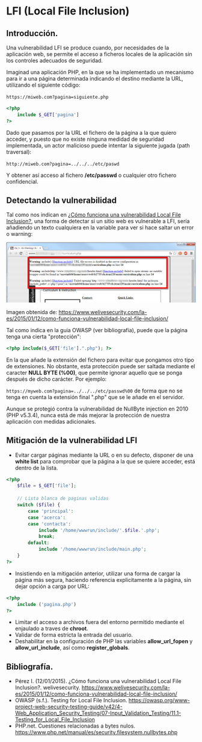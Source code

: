 # LFI (Local File Inclusion)

## Introducción.
Una vulnerabilidad LFI se produce cuando, por necesidades de la aplicación web, se permite el acceso a ficheros locales de la aplicación sin los controles adecuados de seguridad.

Imaginad una aplicación PHP, en la que se ha implementado un mecanismo para ir a una página determinada indicando el destino mediante la URL, utilizando el siguiente código:

`https://miweb.com?pagina=siguiente.php`

```php
<?php
    include $_GET['pagina']
?>
```
Dado que pasamos por la URL el fichero de la página a la que quiero acceder, y puesto que no existe ninguna medidad de seguridad implementada, un actor malicioso puede intentar la siguiente jugada (path traversal):

`http://miweb.com?pagina=../../../etc/paswd`

Y obtener así acceso al fichero **/etc/passwd** o cualquier otro fichero confidencial.

## Detectando la vulnerabilidad
Tal como nos indican en <a href="https://www.welivesecurity.com/la-es/2015/01/12/como-funciona-vulnerabilidad-local-file-inclusion/" target="_blank">¿Cómo funciona una vulnerabilidad Local File Inclusion?</a>, una forma de detectar si un sitio web es vulnerable a LFI, sería añadiendo un texto cualquiera en la variable para ver si hace saltar un error o warning:

![Provocando error](_images/error.jpg)

Imagen obtenida de: https://www.welivesecurity.com/la-es/2015/01/12/como-funciona-vulnerabilidad-local-file-inclusion/

Tal como indica en la guia OWASP (ver bibliografía), puede que la página tenga una cierta "protección":

```php
<?php include($_GET['file'].".php"); ?>
```
En la que añade la extensión del fichero para evitar que pongamos otro tipo de extensiones. No obstante, esta protección puede ser saltada mediante el caracter **NULL BYTE (%00)**, que permite ignorar aquello que se ponga después de dicho carácter. Por ejemplo:

`https://myweb.com?pagina=../../../etc/passwd%00` de forma que no se tenga en cuenta la extensión final ".php" que se le añade en el servidor.

Aunque se protegió contra la vulnerabilidad de NullByte injection en 2010 (PHP v5.3.4), nunca está de más mejorar la protección de nuestra aplicación con medidas adicionales.

## Mitigación de la vulnerabilidad LFI
- Evitar cargar páginas mediante la URL o en su defecto, disponer de una **white list** para comprobar que la página a la que se quiere acceder, está dentro de la lista.

```php
<?php
    $file = $_GET['file']; 

    // Lista blanca de paginas validas
    switch ($file) {
        case 'principal':
        case 'acerca':
        case 'contacta':
            include '/home/wwwrun/include/'.$file.'.php';
            break;
        default:
            include '/home/wwwrun/include/main.php';
    }
?>
```

- Insistiendo en la mitigación anterior, utilizar una forma de cargar la página más segura, haciendo referencia explicitamente a la página, sin dejar opción a carga por URL:

```php
<?php
    include ('pagina.php')
?>
```

- Limitar el acceso a archivos fuera del entorno permitido mediante el enjaulado a traves de **chroot**.
- Validar de forma estricta la entrada del usuario.
- Deshabilitar en la configuración de PHP las variables **allow_url_fopen** y **allow_url_include**, así como **register_globals**.

## Bibliografía.
- Pérez I. (12/01/2015). ¿Cómo funciona una vulnerabilidad Local File Inclusion?. welivesecurity. https://www.welivesecurity.com/la-es/2015/01/12/como-funciona-vulnerabilidad-local-file-inclusion/
- OWASP (s.f.). Testing for Local File Inclusion. https://owasp.org/www-project-web-security-testing-guide/v42/4-Web_Application_Security_Testing/07-Input_Validation_Testing/11.1-Testing_for_Local_File_Inclusion
- PHP.net. Cuestiones relacionadas a bytes nulos. https://www.php.net/manual/es/security.filesystem.nullbytes.php
